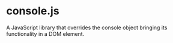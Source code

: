 console.js
==========

A JavaScript library that overrides the console object bringing its functionality in a DOM element.
